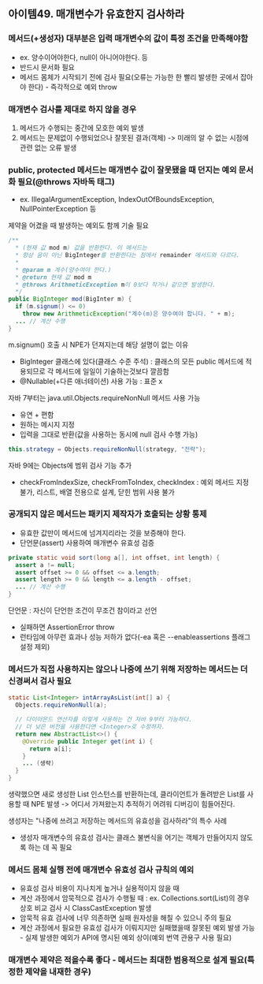 ## 아이템49. 매개변수가 유효한지 검사하라

### 메서드(+생성자) 대부분은 입력 매개변수의 값이 특정 조건을 만족해야함
- ex. 양수이어야한다, null이 아니어야한다. 등
- 반드시 문서화 필요
- 메서드 몸체가 시작되기 전에 검사 필요(오류는 가능한 한 빨리 발생한 곳에서 잡아야 한다) - 즉각적으로 예외 throw

### 매개변수 검사를 제대로 하지 않을 경우
1. 메서드가 수행되는 중간에 모호한 예외 발생
2. 메서드는 문제없이 수행되었으나 잘못된 결과(객체) -> 미래의 알 수 없는 시점에 관련 없는 오류 발생

### public, protected 메서드는 매개변수 값이 잘못됐을 때 던지는 예외 문서화 필요(@throws 자바독 태그)
- ex. IllegalArgumentException, IndexOutOfBoundsException, NullPointerException 등

제약을 어겼을 때 발생하는 예외도 함께 기술 필요

```java
/**
  * (현재 값 mod m) 값을 반환한다. 이 메서드는
  * 항상 음이 아닌 BigInteger를 반환한다는 점에서 remainder 메서드와 다르다.
  *
  * @param m 계수(양수여야 한다.)
  * @return 현재 값 mod m
  * @throws ArithmeticException m이 0보다 작거나 같으면 발생한다.
  */
public BigInteger mod(BigInter m) {
  if (m.signum() <= 0)
    throw new ArithmeticException("계수(m)은 양수여야 합니다. " + m);
  ... // 계산 수행
}
```

m.signum() 호출 시 NPE가 던져지는데 해당 설명이 없는 이유
- BigInteger 클래스에 있다(클래스 수준 주석) : 클래스의 모든 public 메서드에 적용되므로 각 메서드에 일일이 기술하는것보다 깔끔함
- @Nullable(+다른 애너테이션) 사용 가능 : 표준 x

자바 7부터는 java.util.Objects.requireNonNull 메서드 사용 가능
- 유연 + 편함
- 원하는 메시지 지정
- 입력을 그대로 반환(값을 사용하는 동시에 null 검사 수행 가능)

``` java
this.strategy = Objects.requireNonNull(strategy, "전략");
```

자바 9에는 Objects에 범위 검사 기능 추가
- checkFromIndexSize, checkFromToIndex, checkIndex : 예외 메서드 지정 불가, 리스트, 배열 전용으로 설계, 닫힌 범위 사용 불가

### 공개되지 않은 메서드는 패키지 제작자가 호출되는 상황 통제
- 유효한 값만이 메서드에 넘겨지리라는 것을 보증해야 한다.
- 단언문(assert) 사용하여 매개변수 유효성 검증

```java
private static void sort(long a[], int offset, int length) {
  assert a != null;
  assert offset >= 0 && offset <= a.length;
  assert length >= 0 && length <= a.length - offset;
  ... // 계산 수행
}
```

단언문 : 자신이 단언한 조건이 무조건 참이라고 선언
- 실패하면 AssertionError throw
- 런타임에 아무런 효과나 성능 저하가 없다(-ea 혹은 --enableassertions 플래그 설정 제외)

### 메서드가 직접 사용하지는 않으나 나중에 쓰기 위해 저장하는 메서드는 더 신경써서 검사 필요

```java
static List<Integer> intArrayAsList(int[] a) {
  Objects.requireNonNull(a);

  // 다이아몬드 연산자를 이렇게 사용하는 건 자바 9부터 가능하다.
  // 더 낮은 버전을 사용한다면 <Integer>로 수정하자.
  return new AbstractList<>() {
    @Override public Integer get(int i) {
      return a[i];
    }
    ... (생략)
  }
}
```

생략했으면 새로 생성한 List 인스턴스를 반환하는데, 클라이언트가 돌려받은 List를 사용할 때 NPE 발생
-> 어디서 가져왔는지 추적하기 어려워 디버깅이 힘들어진다.

생성자는 "나중에 쓰려고 저장하는 메서드의 유효성을 검사하라"의 특수 사례
- 생성자 매개변수의 유효성 검사는 클래스 불변식을 어기는 객체가 만들어지지 않도록 하는 데 꼭 필요

### 메서드 몸체 실행 전에 매개변수 유효성 검사 규칙의 예외
- 유효성 검사 비용이 지나치게 높거나 실용적이지 않을 때
- 계산 과정에서 암묵적으로 검사가 수행될 때 : ex. Collections.sort(List)의 경우 상호 비교 검사 시 ClassCastException 발생
- 암묵적 유효 검사에 너무 의존하면 실패 원자성을 해칠 수 있으니 주의 필요
- 계산 과정에서 필요한 유효성 검사가 이뤄지지만 실패했을때 잘못된 예외 발생 가능 - 실제 발생한 예외가 API에 명시된 예외 상이(예외 번역 관용구 사용 필요)

### 매개변수 제약은 적을수록 좋다 - 메서드는 최대한 범용적으로 설계 필요(특정한 제약을 내재한 경우)
